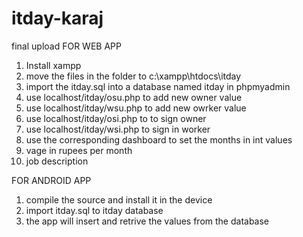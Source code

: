 # itday-karaj
final upload
FOR WEB APP

1. Install xampp
2. move the files in the folder to c:\xampp\htdocs\itday
3. import the itday.sql into a database named itday in phpmyadmin
4. use localhost/itday/osu.php to add new owner value
5. use localhost/itday/wsu.php to add new owrker value
6. use localhost/itday/osi.php to to sign owner
7. use localhost/itday/wsi.php to sign in worker
8. use the corresponding dashboard to set the months in int values
9. vage in rupees per month
10. job description

FOR ANDROID APP

1. compile the source and install it in the device
2. import itday.sql to itday database
3. the app will insert and retrive the values from the database


